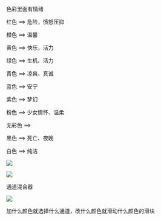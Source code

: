 色彩里面有情绪

红色 ==> 危险，愤怒压抑

橙色 ==> 温馨

黄色 ==> 快乐，活力

绿色 ==> 生机、活力

青色 ==> 凉爽、真诚

蓝色 ==> 安宁

紫色 ==> 梦幻

粉色 ==> 少女情怀、温柔

无彩色 ==> 

黑色 ==> 死亡、夜晚

白色 ==> 纯洁

![](https://cdn.jsdelivr.net/gh/Vixcity/FigureBed/img/20220425202247.png)

![](https://cdn.jsdelivr.net/gh/Vixcity/FigureBed/img/20220425202858.png)

通道混合器

![](https://cdn.jsdelivr.net/gh/Vixcity/FigureBed/img/20220425203411.png)

加什么颜色就选择什么通道，改什么颜色就滑动什么颜色的滑块